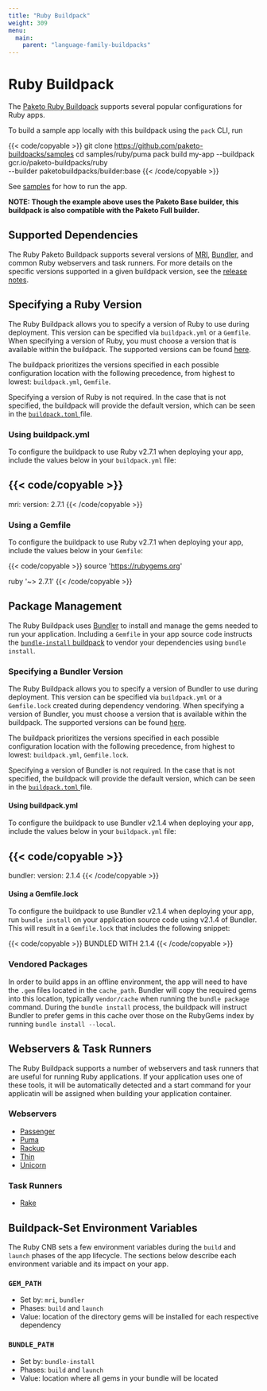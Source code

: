```yaml
---
title: "Ruby Buildpack"
weight: 309
menu:
  main:
    parent: "language-family-buildpacks"
---
```


# Ruby Buildpack

The [Paketo Ruby Buildpack](https://github.com/paketo-buildpacks/ruby) supports
several popular configurations for Ruby apps.

To build a sample app locally with this buildpack using the `pack` CLI, run

{{< code/copyable >}}
git clone <https://github.com/paketo-buildpacks/samples>
cd samples/ruby/puma
pack build my-app --buildpack gcr.io/paketo-buildpacks/ruby \
  --builder paketobuildpacks/builder:base
{{< /code/copyable >}}

See [samples](https://github.com/paketo-buildpacks/samples/tree/main/ruby/thin)
for how to run the app.

**NOTE: Though the example above uses the Paketo Base builder, this buildpack is
also compatible with the Paketo Full builder.**

## Supported Dependencies

The Ruby Paketo Buildpack supports several versions of
[MRI](https://www.ruby-lang.org), [Bundler](https://bundler.io/), and common
Ruby webservers and task runners.  For more details on the specific versions
supported in a given buildpack version, see the [release
notes](https://github.com/paketo-buildpacks/ruby/releases/latest).

## Specifying a Ruby Version

The Ruby Buildpack allows you to specify a version of Ruby to use during
deployment. This version can be specified via `buildpack.yml` or a `Gemfile`.
When specifying a version of Ruby, you must choose a version that is available
within the buildpack. The supported versions can be found
[here](https://github.com/paketo-buildpacks/mri/releases/latest).

The buildpack prioritizes the versions specified in
each possible configuration location with the following precedence, from
highest to lowest: `buildpack.yml`, `Gemfile`.

Specifying a version of Ruby is not required. In the case that is not
specified, the buildpack will provide the default version, which can be seen in
the [`buildpack.toml`
](https://github.com/paketo-buildpacks/mri/blob/main/buildpack.toml) file.

### Using buildpack.yml

To configure the buildpack to use Ruby v2.7.1 when deploying your app, include
the values below in your `buildpack.yml` file:

{{< code/copyable >}}
---
mri:
  version: 2.7.1
{{< /code/copyable >}}

### Using a Gemfile

To configure the buildpack to use Ruby v2.7.1 when deploying your app, include
the values below in your `Gemfile`:

{{< code/copyable >}}
source 'https://rubygems.org'

ruby '~> 2.7.1'
{{< /code/copyable >}}

## Package Management

The Ruby Buildpack uses [Bundler](https://bundler.io/) to install and manage
the gems needed to run your application. Including a `Gemfile` in your app
source code instructs the [`bundle-install`
buildpack](https://github.com/paketo-buildpacks/bundle-install) to vendor your
dependencies using `bundle install`.

### Specifying a Bundler Version

The Ruby Buildpack allows you to specify a version of Bundler to use during
deployment. This version can be specified via `buildpack.yml` or a
`Gemfile.lock` created during dependency vendoring. When specifying a version
of Bundler, you must choose a version that is available within the buildpack.
The supported versions can be found
[here](https://github.com/paketo-buildpacks/bundler/releases/latest).

The buildpack prioritizes the versions specified in
each possible configuration location with the following precedence, from
highest to lowest: `buildpack.yml`, `Gemfile.lock`.

Specifying a version of Bundler is not required. In the case that is not
specified, the buildpack will provide the default version, which can be seen in
the [`buildpack.toml`
](https://github.com/paketo-buildpacks/bundler/blob/main/buildpack.toml) file.

#### Using buildpack.yml

To configure the buildpack to use Bundler v2.1.4 when deploying your app, include
the values below in your `buildpack.yml` file:

{{< code/copyable >}}
---
bundler:
  version: 2.1.4
{{< /code/copyable >}}

#### Using a Gemfile.lock

To configure the buildpack to use Bundler v2.1.4 when deploying your app, run
`bundle install` on your application source code using v2.1.4 of Bundler. This
will result in a `Gemfile.lock` that includes the following snippet:

{{< code/copyable >}}
BUNDLED WITH
   2.1.4
{{< /code/copyable >}}

### Vendored Packages

In order to build apps in an offline environment, the app will need to have the
`.gem` files located in the `cache_path`. Bundler will copy the required gems
into this location, typically `vendor/cache` when running the `bundle package`
command. During the `bundle install` process, the buildpack will instruct
Bundler to prefer gems in this cache over those on the RubyGems index by
running `bundle install --local`.

## Webservers & Task Runners

The Ruby Buildpack supports a number of webservers and task runners that are
useful for running Ruby applications. If your application uses one of these
tools, it will be automatically detected and a start command for your
applicatin will be assigned when building your application container.

### Webservers

* [Passenger](http://github.com/paketo-buildpacks/passenger)
* [Puma](http://github.com/paketo-buildpacks/puma)
* [Rackup](http://github.com/paketo-buildpacks/rackup)
* [Thin](http://github.com/paketo-buildpacks/thin)
* [Unicorn](http://github.com/paketo-buildpacks/unicorn)

### Task Runners

* [Rake](http://github.com/paketo-buildpacks/rake)

## Buildpack-Set Environment Variables

The Ruby CNB sets a few environment variables during the `build` and `launch`
phases of the app lifecycle. The sections below describe each environment
variable and its impact on your app.

### `GEM_PATH`

* Set by: `mri`, `bundler`
* Phases: `build` and `launch`
* Value: location of the directory gems will be installed for each respective dependency

### `BUNDLE_PATH`

* Set by: `bundle-install`
* Phases: `build` and `launch`
* Value: location where all gems in your bundle will be located
